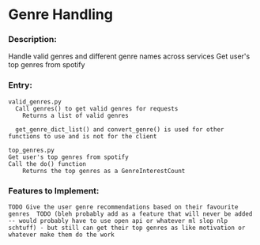 # Genre Handling

### Description:
  Handle valid genres and different genre names across services
  Get user's top genres from spotify

### Entry:
    valid_genres.py
      Call genres() to get valid genres for requests
        Returns a list of valid genres
      
      get_genre_dict_list() and convert_genre() is used for other functions to use and is not for the client

    top_genres.py
    Get user's top genres from spotify
    Call the do() function
        Returns the top genres as a GenreInterestCount

### Features to Implement:
    TODO Give the user genre recommendations based on their favourite genres  TODO (bleh probably add as a feature that will never be added -- would probably have to use open api or whatever ml slop nlp schtuff) - but still can get their top genres as like motivation or whatever make them do the work
